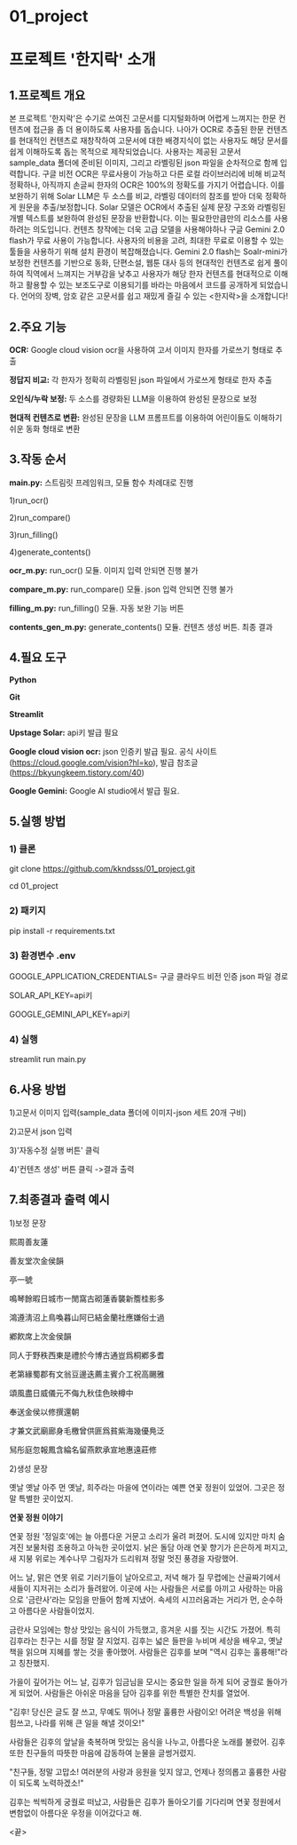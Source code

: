 # 01_project

# 프로젝트 '한지락' 소개

## 1.프로젝트 개요
본 프로젝트 '한지락'은 수기로 쓰여진 고문서를 디지털화하며 어렵게 느껴지는 한문 컨텐츠에 접근을 좀 더 용이하도록 사용자를 돕습니다. 나아가 OCR로 추출된 한문 컨텐츠를 현대적인 컨텐츠로 재창작하여 고문서에 대한 배경지식이 없는 사용자도 해당 문서를 쉽게 이해하도록 돕는 목적으로 제작되었습니다. 사용자는 제공된 고문서 sample_data 폴더에 준비된 이미지, 그리고 라벨링된 json 파일을 순차적으로 함께 입력합니다. 구글 비전 OCR은 무료사용이 가능하고 다른 로컬 라이브러리에 비해 비교적 정확하나, 아직까지 손글씨 한자의 OCR은 100%의 정확도를 가지기 어렵습니다. 이를 보완하기 위해 Solar LLM은 두 소스를 비교, 라벨링 데이터의 참조를 받아 더욱 정확하게 원문을 추출/보정합니다. Solar 모델은 OCR에서 추출된 실제 문장 구조와 라벨링된 개별 텍스트를 보완하여 완성된 문장을 반환합니다. 이는 필요한만큼만의 리소스를 사용하려는 의도입니다. 컨텐츠 창작에는 더욱 고급 모델을 사용해야하나 구글 Gemini 2.0 flash가 무료 사용이 가능합니다. 사용자의 비용을 고려, 최대한 무료로 이용할 수 있는 툴들을 사용하기 위해 설치 환경이 복잡해졌습니다. Gemini 2.0 flash는 Soalr-mini가 보정한 컨텐츠를 기반으로 동화, 단편소설, 웹툰 대사 등의 현대적인 컨텐츠로 쉽게 풀이하여 직역에서 느껴지는 거부감을 낮추고 사용자가 해당 한자 컨텐츠를 현대적으로 이해하고 활용할 수 있는 보조도구로 이용되기를 바라는 마음에서 코드를 공개하게 되었습니다. 언어의 장벽, 암호 같은 고문서를 쉽고 재밌게 즐길 수 있는 <한지락>을 소개합니다!

## 2.주요 기능

**OCR:** Google cloud vision ocr을 사용하여 고서 이미지 한자를 가로쓰기 형태로 추출

**정답지 비교:** 각 한자가 정확히 라벨링된 json 파일에서 가로쓰게 형태로 한자 추출

**오인식/누락 보정:** 두 소스를 경량화된 LLM을 이용하여 완성된 문장으로 보정

**현대적 컨텐츠로 변환:** 완성된 문장을 LLM 프롬프트를 이용하여 어린이들도 이해하기 쉬운 동화 형태로 변환


## 3.작동 순서

**main.py:** 스트림릿 프레임워크, 모듈 함수 차례대로 진행

1)run_ocr()

2)run_compare()

3)run_filling()

4)generate_contents()

**ocr_m.py:** run_ocr() 모듈. 이미지 입력 안되면 진행 불가

**compare_m.py:** run_compare() 모듈. json 입력 안되면 진행 불가

**filling_m.py:** run_filling() 모듈. 자동 보완 기능 버튼

**contents_gen_m.py:** generate_contents() 모듈. 컨텐츠 생성 버튼. 최종 결과


## 4.필요 도구

**Python**

**Git**

**Streamlit**

**Upstage Solar:** api키 발급 필요

**Google cloud vision ocr:** json 인증키 발급 필요. 공식 사이트(https://cloud.google.com/vision?hl=ko), 발급 참조글(https://bkyungkeem.tistory.com/40)

**Google Gemini:** Google AI studio에서 발급 필요.


## 5.실행 방법

### 1) 클론

git clone https://github.com/kkndsss/01_project.git

cd 01_project

### 2) 패키지

pip install -r requirements.txt

### 3) 환경변수 .env

GOOGLE_APPLICATION_CREDENTIALS= 구글 클라우드 비전 인증 json 파일 경로

SOLAR_API_KEY=api키

GOOGLE_GEMINI_API_KEY=api키


### 4) 실행

streamlit run main.py

## 6.사용 방법

1)고문서 이미지 입력(sample_data 폴더에 이미지-json 세트 20개 구비)

2)고문서 json 입력

3)'자동수정 실행 버튼' 클릭

4)'컨텐츠 생성' 버튼 클릭 ->결과 출력


## 7.최종결과 출력 예시

1)보정 문장


熙周善友蓮

善友堂次金侯韻

亭一號

鳴琴餘暇日城市一閒窩古砌蓮香襲新簷桂影多

鴻遵淸沼上鳥喚暮山阿已結金蘭社應嫌俗士過

鄕飮席上次金侯韻

同人于野秩西東是禮於今博古通豈爲桐鄕多耆

老第緣蜀郡有文翁豆邊迭薦主賓介工祝高颺雅

頌風盡日威儀元不侮九秋佳色映樽中

奉送金侯以修撰還朝

才兼文武廟廊身毛檄曾供匪爲貧紫海幾優鳧泛

舃彤庭忽報鳳含綸名留燕飮承宣地惠遠莊修


2)생성 문장


옛날 옛날 아주 먼 옛날, 희주라는 마을에 연이라는 예쁜 연꽃 정원이 있었어. 그곳은 정말 특별한 곳이었지.

**연꽃 정원 이야기**

연꽃 정원 '정일호'에는 늘 아름다운 거문고 소리가 울려 퍼졌어. 도시에 있지만 마치 숨겨진 보물처럼 조용하고 아늑한 곳이었지. 낡은 돌담 아래 연꽃 향기가 은은하게 퍼지고, 새 지붕 위로는 계수나무 그림자가 드리워져 정말 멋진 풍경을 자랑했어.

어느 날, 맑은 연못 위로 기러기들이 날아오르고, 저녁 해가 질 무렵에는 산골짜기에서 새들이 지저귀는 소리가 들려왔어. 이곳에 사는 사람들은 서로를 아끼고 사랑하는 마음으로 '금란사'라는 모임을 만들어 함께 지냈어. 속세의 시끄러움과는 거리가 먼, 순수하고 아름다운 사람들이었지.

금란사 모임에는 항상 맛있는 음식이 가득했고, 흥겨운 시를 짓는 시간도 가졌어. 특히 김후라는 친구는 시를 정말 잘 지었지. 김후는 넓은 들판을 누비며 세상을 배우고, 옛날 책을 읽으며 지혜를 쌓는 것을 좋아했어. 사람들은 김후를 보며 "역시 김후는 훌륭해!"라고 칭찬했지.

가을이 깊어가는 어느 날, 김후가 임금님을 모시는 중요한 일을 하게 되어 궁궐로 돌아가게 되었어. 사람들은 아쉬운 마음을 담아 김후를 위한 특별한 잔치를 열었어.

"김후! 당신은 글도 잘 쓰고, 무예도 뛰어나 정말 훌륭한 사람이오! 어려운 백성을 위해 힘쓰고, 나라를 위해 큰 일을 해낼 것이오!"

사람들은 김후의 앞날을 축복하며 맛있는 음식을 나누고, 아름다운 노래를 불렀어. 김후 또한 친구들의 따뜻한 마음에 감동하여 눈물을 글썽거렸지.

"친구들, 정말 고맙소! 여러분의 사랑과 응원을 잊지 않고, 언제나 정의롭고 훌륭한 사람이 되도록 노력하겠소!"

김후는 씩씩하게 궁궐로 떠났고, 사람들은 김후가 돌아오기를 기다리며 연꽃 정원에서 변함없이 아름다운 우정을 이어갔다고 해.



<끝>
